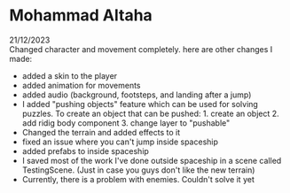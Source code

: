 # Mohammad Altaha
21/12/2023 <br>
Changed character and movement completely. here are other changes I made:<br>
- added a skin to the player<br>
- added animation for movements <br>
- added audio (background, footsteps, and landing after a jump)<br>
- I added "pushing objects" feature which can be used for solving puzzles. To create an object that can be pushed: 1. create an object 2. add ridig body component 3. change layer to "pushable"<br>
- Changed the terrain and added effects to it<br>
- fixed an issue where you can't jump inside spaceship<br>
- added prefabs to inside spaceship<br>
- I saved most of the work I've done outside spaceship in a scene called TestingScene. (Just in case you guys don't like the new terrain)<br>
- Currently, there is a problem with enemies. Couldn't solve it yet<br>